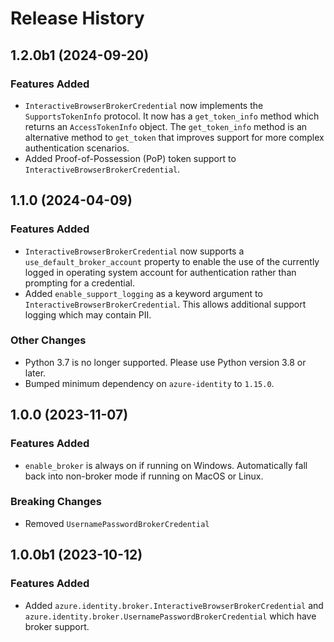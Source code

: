 # Release History

## 1.2.0b1 (2024-09-20)

### Features Added

- `InteractiveBrowserBrokerCredential` now implements the `SupportsTokenInfo` protocol. It now has a `get_token_info` method which returns an `AccessTokenInfo` object. The `get_token_info` method is an alternative method to `get_token` that improves support for more complex authentication scenarios.
- Added Proof-of-Possession (PoP) token support to `InteractiveBrowserBrokerCredential`.

## 1.1.0 (2024-04-09)

### Features Added

- `InteractiveBrowserBrokerCredential` now supports a `use_default_broker_account` property to enable the use of the currently logged in operating system account for authentication rather than prompting for a credential.
- Added `enable_support_logging` as a keyword argument to `InteractiveBrowserBrokerCredential`. This allows additional support logging which may contain PII.

### Other Changes

- Python 3.7 is no longer supported. Please use Python version 3.8 or later.
- Bumped minimum dependency on `azure-identity` to `1.15.0`.

## 1.0.0 (2023-11-07)

### Features Added

- `enable_broker` is always on if running on Windows. Automatically fall back into non-broker mode if running on MacOS or Linux.

### Breaking Changes

- Removed `UsernamePasswordBrokerCredential`

## 1.0.0b1 (2023-10-12)

### Features Added

- Added `azure.identity.broker.InteractiveBrowserBrokerCredential`
  and `azure.identity.broker.UsernamePasswordBrokerCredential` which have broker support.
